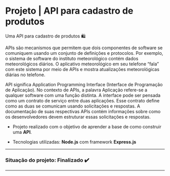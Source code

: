 # Projeto | API para cadastro de produtos

Uma API para cadastro de produtos 🛍️

APIs são mecanismos que permitem que dois componentes de software se comuniquem usando um conjunto de definições e protocolos. Por exemplo, o sistema de software do instituto meteorológico contém dados meteorológicos diários. O aplicativo meteorológico em seu telefone “fala” com este sistema por meio de APIs e mostra atualizações meteorológicas diárias no telefone.

API significa Application Programming Interface (Interface de Programação de Aplicação). No contexto de APIs, a palavra Aplicação refere-se a qualquer software com uma função distinta. A interface pode ser pensada como um contrato de serviço entre duas aplicações. Esse contrato define como as duas se comunicam usando solicitações e respostas. A documentação de suas respectivas APIs contém informações sobre como os desenvolvedores devem estruturar essas solicitações e respostas.

- Projeto realizado com o objetivo de aprender a base de como construir uma __API__.

- Tecnologias utilizadas: __Node.js__ com framework __Express.js__
***
### Situação do projeto: Finalizado :heavy_check_mark:
***
